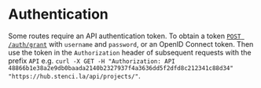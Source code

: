 # Authentication

Some routes require an API authentication token. To obtain a token [`POST /auth/grant`](#operations-auth-auth_grant_create) with `username` and `password`, or an OpenID Connect token. Then use the token in the `Authorization` header of subsequent requests with the prefix `API` e.g. `curl -X GET -H "Authorization: API 48866b1e38a2e9db0baada2140b2327937f4a3636dd5f2dfd8c212341c88d34" "https://hub.stenci.la/api/projects/"`.